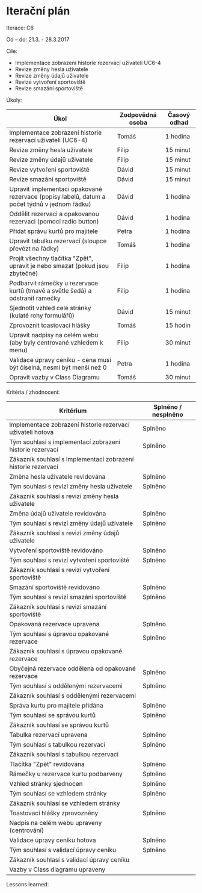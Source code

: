<h1>Iterační plán</h1>
Iterace:  C6

Od – do:
21.3. - 28.3.2017

Cíle:
- Implementace zobrazení historie rezervací uživateli UC6-4
- Revize změny hesla uživatele
- Revize změny údajů uživatele
- Revize vytvoření sportoviště
- Revize smazání sportoviště

Úkoly:

|Úkol|	Zodpovědná osoba|	Časový odhad|
|---|---|---|
|Implementace zobrazení historie rezervací uživateli (UC6-4)|Tomáš|1 hodina|
|Revize změny hesla uživatele|Filip|15 minut|
|Revize změny údajů uživatele|Filip|15 minut|
|Revize vytvoření sportoviště|Dávid|15 minut|
|Revize smazání sportoviště|Dávid|15 minut|
|Upravit implementaci opakované rezervace (popisy labelů, datum a počet týdnů v jednom řádku)|Dávid|1 hodina|
|Oddělit rezervaci a opakovanou rezervaci (pomocí radio button)|Dávid|1 hodina|
|Přidat správu kurtů pro majitele|Petra|1 hodina|
|Upravit tabulku rezervací (sloupce převézt na řádky)|Tomáš|1 hodina|
|Projít všechny tlačítka "Zpět", upravit je nebo smazat (pokud jsou zbytečné)|Filip|1 hodina|
|Podbarvit rámečky u rezervace kurtů (tmavě a světle šedá) a odstranit rámečky|Filip|1 hodina|
|Sjednotit vzhled celé stránky (kulaté rohy formulářů)|Dávid|15 minut|
|Zprovoznit toastovací hlášky|Tomáš|15 hodin|
|Upravit nadpisy na celém webu (aby byly centrované vzhledem k menu)|Filip|30 minut|
|Validace úpravy ceníku - cena musí být číselná, nesmí být menší než 0|Petra|1 hodina|
|Opravit vazby v Class Diagramu|Tomáš|30 minut|

Kritéria / zhodnocení:

|Kritérium	|Splněno / nesplněno|
|---|---|
|Implementace zobrazení historie rezervací uživateli hotova|Splněno|
|Tým souhlasí s implementací zobrazení historie rezervací|Splněno|
|Zákazník souhlasí s implementací zobrazení historie rezervací||
|Změna hesla uživatele revidována|Splněno|
|Tým souhlasí s revizí změny hesla uživatele|Splněno|
|Zákazník souhlasí s revizí změny hesla uživatele||
|Změna údajů uživatele revidována|Splněno|
|Tým souhlasí s revizí změny údajů uživatele|Splněno|
|Zákazník souhlasí s revizí změny údajů uživatele||
|Vytvoření sportoviště revidováno|Splněno|
|Tým souhlasí s revizí vytvoření sportoviště|Splněno|
|Zákazník souhlasí s revizí vytvoření sportoviště||
|Smazání sportoviště revidováno|Splněno|
|Tým souhlasí s revizí smazání sportoviště|Splněno|
|Zákazník souhlasí s revizí smazání sportoviště||
|Opakovaná rezervace upravena|Splněno|
|Tým souhlasí s úpravou opakované rezervace|Splněno|
|Zákazník souhlasí s úpravou opakované rezervace||
|Obyčejná rezervace oddělena od opakované rezervace|Splněno|
|Tým souhlasí s oddělenými rezervacemi|Splněno|
|Zákazník souhlasí s oddělenými rezervacemi||
|Správa kurtu pro majitele přidána|Splněno|
|Tým souhlasí se správou kurtů|Splněno|
|Zákazník souhlasí se správou kurtů||
|Tabulka rezervací upravena|Splněno|
|Tým souhlasí s tabulkou rezervací|Splněno|
|Zákazník souhlasí s tabulkou rezervací||
|Tlačítka "Zpět" revidována|Splněno|
|Rámečky u rezervace kurtu podbarveny|Splněno|
|Vzhled stránky sjednocen|Splněno|
|Tým souhlasí se vzhledem stránky|Splněno|
|Zákazník souhlasí se vzhledem stránky||
|Toastovací hlášky zprovozněny|Splněno|
|Nadpis na celém webu upraveny (centrování)||
|Validace úpravy ceníku hotova|Splněno|
|Tým souhlasí s validací úpravy ceníku|Splněno|
|Zákazník souhlasí s validací úpravy ceníku||
|Vazby v Class diagramu upraveny||

Lessons learned:

